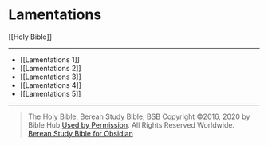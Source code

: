 # Lamentations

[[Holy Bible]]

---

- [[Lamentations 1]]
- [[Lamentations 2]]
- [[Lamentations 3]]
- [[Lamentations 4]]
- [[Lamentations 5]]

---

> The Holy Bible, Berean Study Bible, BSB
> Copyright &copy;2016, 2020 by Bible Hub
> [Used by Permission](https://berean.bible/terms.htm). All Rights Reserved Worldwide.
> [Berean Study Bible for Obsidian](https://github.com/gapmiss/berean-study-bible-for-obsidian)

